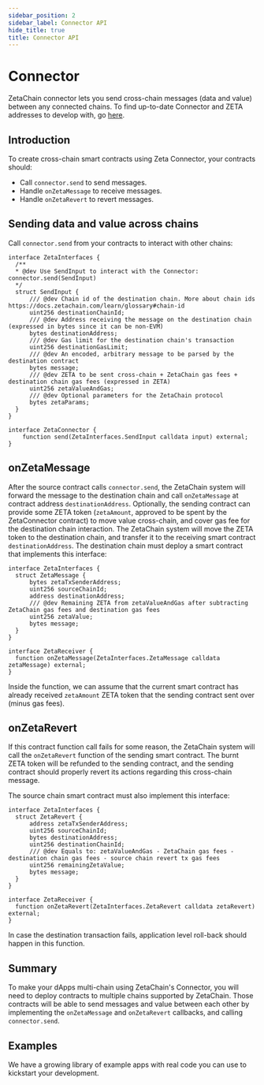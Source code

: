 ```yaml
---
sidebar_position: 2
sidebar_label: Connector API
hide_title: true
title: Connector API
---
```


# Connector

ZetaChain connector lets you send cross-chain messages (data and value) between
any connected chains. To find up-to-date Connector and ZETA addresses to develop
with, go [here](/reference/testnet.mdx).

## Introduction

To create cross-chain smart contracts using Zeta Connector, your contracts
should:

- Call `connector.send` to send messages.
- Handle `onZetaMessage` to receive messages.
- Handle `onZetaRevert` to revert messages.

## Sending data and value across chains

Call `connector.send` from your contracts to interact with other chains:

```solidity
interface ZetaInterfaces {
  /**
  * @dev Use SendInput to interact with the Connector: connector.send(SendInput)
  */
  struct SendInput {
      /// @dev Chain id of the destination chain. More about chain ids https://docs.zetachain.com/learn/glossary#chain-id
      uint256 destinationChainId;
      /// @dev Address receiving the message on the destination chain (expressed in bytes since it can be non-EVM)
      bytes destinationAddress;
      /// @dev Gas limit for the destination chain's transaction
      uint256 destinationGasLimit;
      /// @dev An encoded, arbitrary message to be parsed by the destination contract
      bytes message;
      /// @dev ZETA to be sent cross-chain + ZetaChain gas fees + destination chain gas fees (expressed in ZETA)
      uint256 zetaValueAndGas;
      /// @dev Optional parameters for the ZetaChain protocol
      bytes zetaParams;
  }
}

interface ZetaConnector {
    function send(ZetaInterfaces.SendInput calldata input) external;
}
```

## onZetaMessage

After the source contract calls `connector.send`, the ZetaChain system will
forward the message to the destination chain and call `onZetaMessage` at
contract address `destinationAddress`. Optionally, the sending contract can
provide some ZETA token (`zetaAmount`, approved to be spent by the ZetaConnector
contract) to move value cross-chain, and cover gas fee for the destination chain
interaction. The ZetaChain system will move the ZETA token to the destination
chain, and transfer it to the receiving smart contract `destinationAddress`. The
destination chain must deploy a smart contract that implements this interface:

```solidity
interface ZetaInterfaces {
  struct ZetaMessage {
      bytes zetaTxSenderAddress;
      uint256 sourceChainId;
      address destinationAddress;
      /// @dev Remaining ZETA from zetaValueAndGas after subtracting ZetaChain gas fees and destination gas fees
      uint256 zetaValue;
      bytes message;
  }
}

interface ZetaReceiver {
  function onZetaMessage(ZetaInterfaces.ZetaMessage calldata zetaMessage) external;
}
```

Inside the function, we can assume that the current smart contract has already
received `zetaAmount` ZETA token that the sending contract sent over (minus gas
fees).

## onZetaRevert

If this contract function call fails for some reason, the ZetaChain system will
call the `onZetaRevert` function of the sending smart contract. The burnt ZETA
token will be refunded to the sending contract, and the sending contract should
properly revert its actions regarding this cross-chain message.

The source chain smart contract must also implement this interface:

```solidity
interface ZetaInterfaces {
  struct ZetaRevert {
      address zetaTxSenderAddress;
      uint256 sourceChainId;
      bytes destinationAddress;
      uint256 destinationChainId;
      /// @dev Equals to: zetaValueAndGas - ZetaChain gas fees - destination chain gas fees - source chain revert tx gas fees
      uint256 remainingZetaValue;
      bytes message;
  }
}

interface ZetaReceiver {
  function onZetaRevert(ZetaInterfaces.ZetaRevert calldata zetaRevert) external;
}
```

In case the destination transaction fails, application level roll-back should
happen in this function.

## Summary

To make your dApps multi-chain using ZetaChain's Connector, you will need to
deploy contracts to multiple chains supported by ZetaChain. Those contracts will
be able to send messages and value between each other by implementing the
`onZetaMessage` and `onZetaRevert` callbacks, and calling `connector.send`.

## Examples

We have a growing library of example apps with real code you can use to
kickstart your development.
